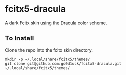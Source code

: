 # fcitx5-dracula
A dark Fcitx skin using the Dracula color scheme.
## To Install

Clone the repo into the fcitx skin directory.
```
mkdir -p ~/.local/share/fcitx5/themes/
git clone git@github.com:go0d1uck/fcitx5-dracula.git ~/.local/share/fcitx5/themes/
```
